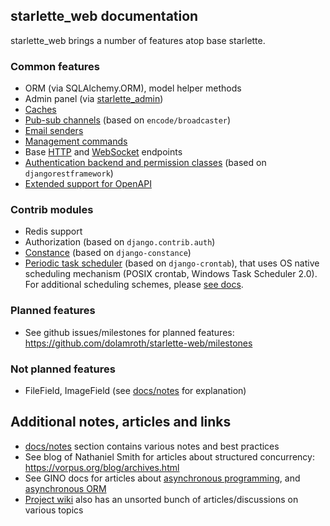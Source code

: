 ## starlette_web documentation

starlette_web brings a number of features atop base starlette.

### Common features

- ORM (via SQLAlchemy.ORM), model helper methods
- Admin panel (via [starlette_admin](https://github.com/jowilf/starlette-admin))
- [Caches](./common/caching.md)
- [Pub-sub channels](./common/channels.md) (based on `encode/broadcaster`)
- [Email senders](./common/email.md)
- [Management commands](./common/management_commands.md)
- Base [HTTP](./common/http.md) and [WebSocket](./common/websockets.md) endpoints
- [Authentication backend and permission classes](./common/authorization_permissions.md)
  (based on `djangorestframework`)
- [Extended support for OpenAPI](./contrib/apispec.md)

### Contrib modules

- Redis support
- Authorization (based on `django.contrib.auth`)
- [Constance](./contrib/constance.md) (based on `django-constance`)
- [Periodic task scheduler](./contrib/scheduler.md) (based on `django-crontab`), 
  that uses OS native scheduling mechanism (POSIX crontab, Windows Task Scheduler 2.0).
  For additional scheduling schemes, please [see docs](./notes/scheduling_tasks.md).

### Planned features

- See github issues/milestones for planned features: 
  https://github.com/dolamroth/starlette-web/milestones

### Not planned features

- FileField, ImageField (see [docs/notes](./notes/orm_filefield_challenges.md) for explanation)

## Additional notes, articles and links

- [docs/notes](./notes) section contains various notes and best practices
- See blog of Nathaniel Smith for articles about structured concurrency: https://vorpus.org/blog/archives.html
- See GINO docs for articles about [asynchronous programming](https://python-gino.org/docs/en/1.0/explanation/async.html),
  and [asynchronous ORM](https://python-gino.org/docs/en/1.0/explanation/why.html)
- [Project wiki](https://github.com/dolamroth/starlette-web/wiki) also has an unsorted bunch of 
  articles/discussions on various topics
